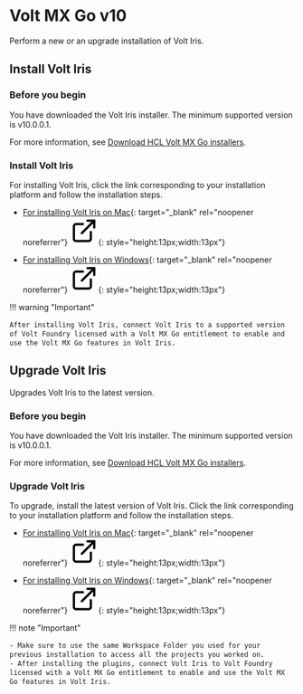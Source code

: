 # Volt MX Go v10

Perform a new or an upgrade installation of Volt Iris.

## Install Volt Iris 

### Before you begin

You have downloaded the Volt Iris installer. The minimum supported version is v10.0.0.1.

For more information, see [Download HCL Volt MX Go installers](../portaldownload.md#for-volt-mx-go-v10).

### Install Volt Iris

For installing Volt Iris, click the link corresponding to your installation platform and follow the installation steps.

- [For installing Volt Iris on Mac](https://help.hcl-software.com/voltmx/v10/Iris/iris_starter_install_mac/Content/Installing%20VoltMX%20Iris.html#installing "Link opens a new tab"){: target="_blank" rel="noopener noreferrer"}&nbsp;![link image](../../../assets/images/external-link.svg){: style="height:13px;width:13px"}

- [For installing Volt Iris on Windows](https://help.hcl-software.com/voltmx/v10/Iris/iris_starter_install_win/Content/Installing%20VoltMX%20Iris.html#installing "Link opens a new tab"){: target="_blank" rel="noopener noreferrer"}&nbsp;![link image](../../../assets/images/external-link.svg){: style="height:13px;width:13px"}

!!! warning "Important"

    After installing Volt Iris, connect Volt Iris to a supported version of Volt Foundry licensed with a Volt MX Go entitlement to enable and use the Volt MX Go features in Volt Iris.

## Upgrade Volt Iris 

Upgrades Volt Iris to the latest version.

### Before you begin

You have downloaded the Volt Iris installer. The minimum supported version is v10.0.0.1.

For more information, see [Download HCL Volt MX Go installers](../portaldownload.md#for-volt-mx-go-v10).

### Upgrade Volt Iris

To upgrade, install the latest version of Volt Iris. Click the link corresponding to your installation platform and follow the installation steps.

- [For installing Volt Iris on Mac](https://help.hcl-software.com/voltmx/v10/Iris/iris_starter_install_mac/Content/Installing%20VoltMX%20Iris.html#installing "Link opens a new tab"){: target="_blank" rel="noopener noreferrer"}&nbsp;![link image](../../../assets/images/external-link.svg){: style="height:13px;width:13px"}

- [For installing Volt Iris on Windows](https://help.hcl-software.com/voltmx/v10/Iris/iris_starter_install_win/Content/Installing%20VoltMX%20Iris.html#installing "Link opens a new tab"){: target="_blank" rel="noopener noreferrer"}&nbsp;![link image](../../../assets/images/external-link.svg){: style="height:13px;width:13px"}

!!! note "Important"

    - Make sure to use the same Workspace Folder you used for your previous installation to access all the projects you worked on.
    - After installing the plugins, connect Volt Iris to Volt Foundry licensed with a Volt MX Go entitlement to enable and use the Volt MX Go features in Volt Iris.  
